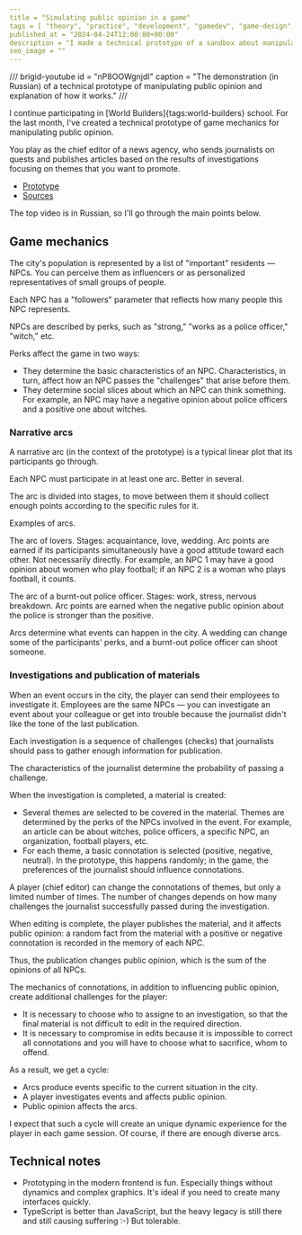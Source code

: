 ```yaml
---
title = "Simulating public opinion in a game"
tags = [ "theory", "practice", "development", "gamedev", "game-design", "open-source", "procedural-content-generation", "world-builders"]
published_at = "2024-04-24T12:00:00+00:00"
description = "I made a technical prototype of a sandbox about manipulating public opinion. A video and sources explain how it works."
seo_image = ""
---
```


/// brigid-youtube
id = "nP8OOWgnjdI"
caption = "The demonstration (in Russian) of a technical prototype of manipulating public opinion and explanation of how it works."
///

I continue participating in [World Builders]{tags:world-builders} school. For the last month, I've created a technical prototype of game mechanics for manipulating public opinion.

You play as the chief editor of a news agency, who sends journalists on quests and publishes articles based on the results of investigations focusing on themes that you want to promote.

- [Prototype](https://tiendil.github.io/world-builders-2023/technical-prototype/dist/)
- [Sources](https://github.com/Tiendil/world-builders-2023/tree/main/technical-prototype)

The top video is in Russian, so I'll go through the main points below.

<!-- more -->

## Game mechanics

The city's population is represented by a list of "important" residents — NPCs. You can perceive them as influencers or as personalized representatives of small groups of people.

Each NPC has a "followers" parameter that reflects how many people this NPC represents.

NPCs are described by perks, such as "strong," "works as a police officer," "witch," etc.

Perks affect the game in two ways:

- They determine the basic characteristics of an NPC. Characteristics, in turn, affect how an NPC passes the "challenges" that arise before them.
- They determine social slices about which an NPC can think something. For example, an NPC may have a negative opinion about police officers and a positive one about witches.

### Narrative arcs

A narrative arc (in the context of the prototype) is a typical linear plot that its participants go through.

Each NPC must participate in at least one arc. Better in several.

The arc is divided into stages, to move between them it should collect enough points according to the specific rules for it.

Examples of arcs.

The arc of lovers. Stages: acquaintance, love, wedding. Arc points are earned if its participants simultaneously have a good attitude toward each other. Not necessarily directly. For example, an NPC 1 may have a good opinion about women who play football; if an NPC 2 is a woman who plays football, it counts.

The arc of a burnt-out police officer. Stages: work, stress, nervous breakdown. Arc points are earned when the negative public opinion about the police is stronger than the positive.

Arcs determine what events can happen in the city. A wedding can change some of the participants' perks, and a burnt-out police officer can shoot someone.

### Investigations and publication of materials

When an event occurs in the city, the player can send their employees to investigate it. Employees are the same NPCs — you can investigate an event about your colleague or get into trouble because the journalist didn't like the tone of the last publication.

Each investigation is a sequence of challenges (checks) that journalists should pass to gather enough information for publication.

The characteristics of the journalist determine the probability of passing a challenge.

When the investigation is completed, a material is created:

- Several themes are selected to be covered in the material. Themes are determined by the perks of the NPCs involved in the event. For example, an article can be about witches, police officers, a specific NPC, an organization, football players, etc.
- For each theme, a basic connotation is selected (positive, negative, neutral). In the prototype, this happens randomly; in the game, the preferences of the journalist should influence connotations.

A player (chief editor) can change the connotations of themes, but only a limited number of times. The number of changes depends on how many challenges the journalist successfully passed during the investigation.

When editing is complete, the player publishes the material, and it affects public opinion: a random fact from the material with a positive or negative connotation is recorded in the memory of each NPC.

Thus, the publication changes public opinion, which is the sum of the opinions of all NPCs.

The mechanics of connotations, in addition to influencing public opinion, create additional challenges for the player:

- It is necessary to choose who to assigne to an investigation, so that the final material is not difficult to edit in the required direction.
- It is necessary to compromise in edits because it is impossible to correct all connotations and you will have to choose what to sacrifice, whom to offend.

As a result, we get a cycle:

- Arcs produce events specific to the current situation in the city.
- A player investigates events and affects public opinion.
- Public opinion affects the arcs.

I expect that such a cycle will create an unique dynamic experience for the player in each game session. Of course, if there are enough diverse arcs.

## Technical notes

- Prototyping in the modern frontend is fun. Especially things without dynamics and complex graphics. It's ideal if you need to create many interfaces quickly.
- TypeScript is better than JavaScript, but the heavy legacy is still there and still causing suffering :-) But tolerable.
